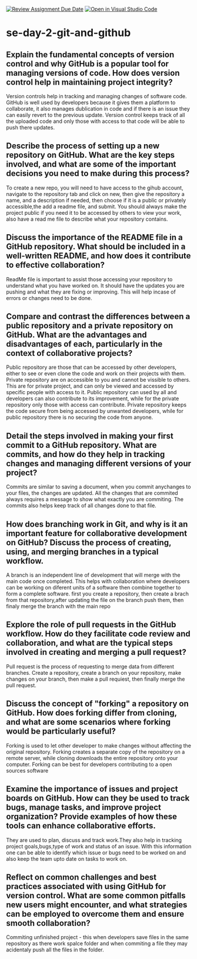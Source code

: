[![Review Assignment Due Date](https://classroom.github.com/assets/deadline-readme-button-22041afd0340ce965d47ae6ef1cefeee28c7c493a6346c4f15d667ab976d596c.svg)](https://classroom.github.com/a/8wgCKhpZ)
[![Open in Visual Studio Code](https://classroom.github.com/assets/open-in-vscode-2e0aaae1b6195c2367325f4f02e2d04e9abb55f0b24a779b69b11b9e10269abc.svg)](https://classroom.github.com/online_ide?assignment_repo_id=15583559&assignment_repo_type=AssignmentRepo)
# se-day-2-git-and-github
## Explain the fundamental concepts of version control and why GitHub is a popular tool for managing versions of code. How does version control help in maintaining project integrity?
Version controls help in tracking and managing changes of software code. GitHub is well used by developers because it gives them a platform to collaborate, it also manages dublication in code and if there is an issue they can easily revert to the previous update. Version control keeps track of all the uploaded code and only those with access to that code will be able to push there updates.
## Describe the process of setting up a new repository on GitHub. What are the key steps involved, and what are some of the important decisions you need to make during this process?
To create a new repo, you will need to have access to the gihub account, navigate to the repository tab and click on new, then give the repository a name, and a description if needed, then choose if it is a public or privately accessible,the add a readme file, and submit.
You should always make the project public if you need it to be accessed by others to view your work, also have a read me file to describe what your repository contains.
## Discuss the importance of the README file in a GitHub repository. What should be included in a well-written README, and how does it contribute to effective collaboration?
ReadMe file is important to assist those accessing your repository to understand what you have worked on.
It should have the updates you are pushing and what they are fixing or improving. This will help incase of errors or changes need to be done.
## Compare and contrast the differences between a public repository and a private repository on GitHub. What are the advantages and disadvantages of each, particularly in the context of collaborative projects?
Public repository are those that can be accessed by other developers, either to see or even clone the code and work on their projects with them.
Private repository are on accessible to you and cannot be vissible to others. This are for private project, and can only be viewed and accessed by specific people with access to it.
Public repository can used by all and developers can also contribute to its improvement, while for the private repository only those with access can contribute.
Private repository keeps the code secure from being accessed by unwanted developers, while for public repository there is no securing the code from anyone.
## Detail the steps involved in making your first commit to a GitHub repository. What are commits, and how do they help in tracking changes and managing different versions of your project?
Commits are similar to saving a document, when you commit anychanges to your files, the changes are updated. All the changes that are commited always requires a message to show what exactly you are commiting. The commits also helps keep track of all changes done to that file. 
## How does branching work in Git, and why is it an important feature for collaborative development on GitHub? Discuss the process of creating, using, and merging branches in a typical workflow.
A branch is an independent line of development that will merge with the main code once completed. This helps with collaboration where developers can be working on diferent units of a software then combine together to form a complete software.
first you create a repository, then create a brach from that repository,after updating the file on the branch push them, then finaly merge the branch with the main repo

## Explore the role of pull requests in the GitHub workflow. How do they facilitate code review and collaboration, and what are the typical steps involved in creating and merging a pull request?
Pull request is the process of requesting to merge data from different branches. 
Create a repository, create a branch on your repository, make changes on your branch, then make a pull requiest, then finally merge the pull request.
## Discuss the concept of "forking" a repository on GitHub. How does forking differ from cloning, and what are some scenarios where forking would be particularly useful?
Forking is used to let other developer to make changes without affecting the original repository.
Forking creates a separate copy of the repository on a remote server, while cloning downloads the entire repository onto your computer.
Forking can be best for developers contributing to a open sources software
## Examine the importance of issues and project boards on GitHub. How can they be used to track bugs, manage tasks, and improve project organization? Provide examples of how these tools can enhance collaborative efforts.
They are used to plan, discuss and track work.They also help in tracking project goals,bugs,type of work and status of an issue.
With this information one can be able to identify which issue or bugs need to be worked on and also keep the team upto date on tasks to work on.
## Reflect on common challenges and best practices associated with using GitHub for version control. What are some common pitfalls new users might encounter, and what strategies can be employed to overcome them and ensure smooth collaboration?
Commiting unfinished project - this when developers save files in the same repository as there work spalce folder and when commiting a file they may acidentaly push all the files in the folder.
